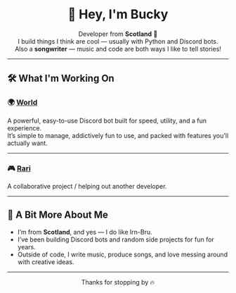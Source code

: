 <h1 align="center">👋 Hey, I'm Bucky</h1>

<p align="center">
  Developer from <strong>Scotland</strong> 🏴 <br>
  I build things I think are cool — usually with Python and Discord bots. <br>
  Also a <strong>songwriter</strong> — music and code are both ways I like to tell stories!
</p>

---

## 🛠️ What I'm Working On

### 🌍 [World](https://github.com/buckydevv/World)
A powerful, easy-to-use Discord bot built for speed, utility, and a fun experience.  
It’s simple to manage, addictively fun to use, and packed with features you'll actually want.

---

### 🎮 [Rari](https://github.com/rayovanii/rari)
A collaborative project / helping out another developer. 

---

## 💬 A Bit More About Me

- I’m from **Scotland**, and yes — I do like Irn-Bru.
- I’ve been building Discord bots and random side projects for fun for years.
- Outside of code, I write music, produce songs, and love messing around with creative ideas.

---

<p align="center">
  Thanks for stopping by 🔥
</p>
